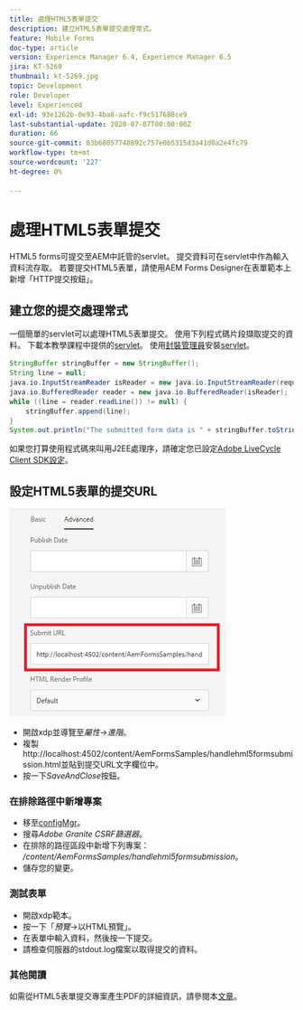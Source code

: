 ```yaml
---
title: 處理HTML5表單提交
description: 建立HTML5表單提交處理常式。
feature: Mobile Forms
doc-type: article
version: Experience Manager 6.4, Experience Manager 6.5
jira: KT-5269
thumbnail: kt-5269.jpg
topic: Development
role: Developer
level: Experienced
exl-id: 93e1262b-0e93-4ba8-aafc-f9c517688ce9
last-substantial-update: 2020-07-07T00:00:00Z
duration: 66
source-git-commit: 03b68057748892c757e0b5315d3a41d0a2e4fc79
workflow-type: tm+mt
source-wordcount: '227'
ht-degree: 0%

---
```



# 處理HTML5表單提交

HTML5 forms可提交至AEM中託管的servlet。 提交資料可在servlet中作為輸入資料流存取。 若要提交HTML5表單，請使用AEM Forms Designer在表單範本上新增「HTTP提交按鈕」。

## 建立您的提交處理常式

一個簡單的servlet可以處理HTML5表單提交。 使用下列程式碼片段擷取提交的資料。 下載本教學課程中提供的[servlet](assets/html5-submit-handler.zip)。 使用[封裝管理員](http://localhost:4502/crx/packmgr/index.jsp)安裝[servlet](assets/html5-submit-handler.zip)。

```java
StringBuffer stringBuffer = new StringBuffer();
String line = null;
java.io.InputStreamReader isReader = new java.io.InputStreamReader(request.getInputStream(), "UTF-8");
java.io.BufferedReader reader = new java.io.BufferedReader(isReader);
while ((line = reader.readLine()) != null) {
    stringBuffer.append(line);
}
System.out.println("The submitted form data is " + stringBuffer.toString());
```

如果您打算使用程式碼來叫用J2EE處理序，請確定您已設定[Adobe LiveCycle Client SDK設定](https://helpx.adobe.com/aem-forms/6/submit-form-data-livecycle-process.html)。

## 設定HTML5表單的提交URL

![提交URL](assets/submit-url.PNG)

- 開啟xdp並導覽至&#x200B;_屬性_->_進階_。
- 複製http://localhost:4502/content/AemFormsSamples/handlehml5formsubmission.html並貼到提交URL文字欄位中。
- 按一下&#x200B;_SaveAndClose_&#x200B;按鈕。

### 在排除路徑中新增專案

- 移至[configMgr](http://localhost:4502/system/console/configMgr)。
- 搜尋&#x200B;_Adobe Granite CSRF篩選器_。
- 在排除的路徑區段中新增下列專案： _/content/AemFormsSamples/handlehml5formsubmission_。
- 儲存您的變更。

### 測試表單

- 開啟xdp範本。
- 按一下「_預覽_->以HTML預覽」。
- 在表單中輸入資料，然後按一下提交。
- 請檢查伺服器的stdout.log檔案以取得提交的資料。

### 其他閱讀

如需從HTML5表單提交專案產生PDF的詳細資訊，請參閱本[文章](https://experienceleague.adobe.com/docs/experience-manager-learn/forms/document-services/generate-pdf-from-mobile-form-submission-article.html)。

